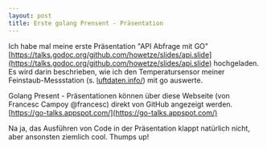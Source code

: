 ```yaml
---
layout: post
title: Erste golang Prensent - Präsentation
---
```


Ich habe mal meine erste Präsentation "API Abfrage mit GO"
[https://talks.godoc.org/github.com/howetze/slides/api.slide](https://talks.godoc.org/github.com/howetze/slides/api.slide) hochgeladen.
Es wird darin beschrieben, wie ich den Temperatursensor meiner Feinstaub-Messstation (s. [luftdaten.info/](luftdaten.info/)) mit go auswerte.

Golang Present - Präsentationen können über diese Webseite (von Francesc Campoy @francesc) direkt von GitHub angezeigt werden.
[https://go-talks.appspot.com/](https://go-talks.appspot.com/)

Na ja, das Ausführen von Code in der Präsentation klappt natürlich nicht, aber ansonsten ziemlich cool. Thumps up!
